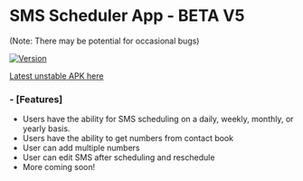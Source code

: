 
# SMS Scheduler App - BETA V5

(Note: There may be potential for occasional bugs)

[![Version](https://img.shields.io/github/v/release/DeluxerPanda/Short_Message_Service?color=%21b625&label=Latest%20Release&style=for-the-badge)](https://github.com/DeluxerPanda/Short_Message_Service/releases/latest)

[Latest unstable APK here](https://github.com/DeluxerPanda/Short_Message_Service/blob/master/app/release/app-release.apk "Download latest unstable APK here")

### - [Features]
- Users have the ability for SMS scheduling on a daily, weekly, monthly, or yearly basis.
- Users have the ability to get numbers from contact book
- User can add multiple numbers
- User can edit SMS after scheduling and reschedule
- More coming soon!
